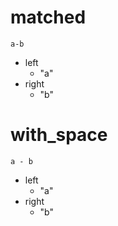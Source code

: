 # matched

```dexscript
a-b
```

* left
    * "a"
* right
    * "b"

# with_space

```dexscript
a - b
```

* left
    * "a"
* right
    * "b"

